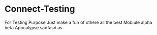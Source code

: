 # Connect-Testing
For Testing Purpose
Just make a fun of othere
all the best
Mobiule
alpha
beta
Apocalypse
sadfasd
as
